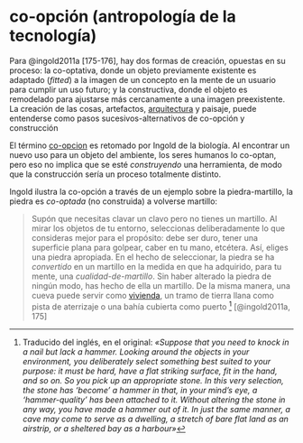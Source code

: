 # co-opción (antropología de la tecnología)

Para @ingold2011a [175-176], hay dos formas de creación, opuestas en su proceso: la co-optativa, donde un objeto previamente existente es adaptado (*fitted*) a la imagen de un concepto en la mente de un usuario para cumplir un uso futuro; y la constructiva, donde el objeto es remodelado para ajustarse más cercanamente a una imagen preexistente. La creación de las cosas, artefactos, [arquitectura](arquitectura.md) y paisaje, puede entenderse como pasos sucesivos-alternativos de co-opción y construcción

El término [co-opcion](co-opcion.md) es retomado por Ingold de la biología. Al encontrar un nuevo uso para un objeto del ambiente, los seres humanos lo co-optan, pero eso no implica que se esté *construyendo* una herramienta, de modo que la construcción sería un proceso totalmente distinto.

Ingold ilustra la co-opción a través de un ejemplo sobre la piedra-martillo, la piedra es *co-optada* (no construida) a volverse martillo:

 >
 > Supón que necesitas clavar un clavo pero no tienes un martillo. Al mirar los objetos de tu entorno, seleccionas deliberadamente lo que consideras mejor para el propósito: debe ser duro, tener una superficie plana para golpear, caber en tu mano, etcétera. Así, eliges una piedra apropiada. En el hecho de seleccionar, la piedra se ha *convertido* en un martillo en la medida en que ha adquirido, para tu mente,  una *cualidad-de-martillo*. Sin haber alterado la piedra de ningún modo, has hecho de ella un martillo. De la misma manera, una cueva puede servir como [vivienda](vivienda.md), un tramo de tierra llana como pista de aterrizaje o una bahía cubierta como puerto [^co-opcion] [@ingold2011a, 175]

[^co-opcion]: Traducido del inglés, en el original: *«Suppose that you need to knock in a nail but lack a hammer. Looking around the objects in your environment, you deliberately select something best suited to your purpose: it must be hard, have a flat striking surface, fit in the hand, and so on. So you pick up an appropriate stone. In this very selection, the stone has ‘become’ a hammer in that, in your mind’s eye, a ‘hammer-quality’ has been attached to it. Without altering the stone in any way, you have made a hammer out of it. In just the same manner, a cave may come to serve as a dwelling, a stretch of bare flat land as an airstrip, or a sheltered bay as a harbour»*
